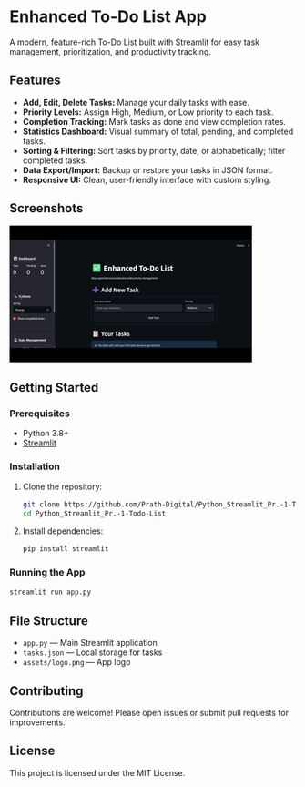 # Enhanced To-Do List App

A modern, feature-rich To-Do List built with [Streamlit](https://streamlit.io/) for easy task management, prioritization, and productivity tracking.

## Features

- **Add, Edit, Delete Tasks:** Manage your daily tasks with ease.
- **Priority Levels:** Assign High, Medium, or Low priority to each task.
- **Completion Tracking:** Mark tasks as done and view completion rates.
- **Statistics Dashboard:** Visual summary of total, pending, and completed tasks.
- **Sorting & Filtering:** Sort tasks by priority, date, or alphabetically; filter completed tasks.
- **Data Export/Import:** Backup or restore your tasks in JSON format.
- **Responsive UI:** Clean, user-friendly interface with custom styling.

## Screenshots

![All in one GIF](./assets/screenshots/all_in_one.gif)

## Getting Started

### Prerequisites

- Python 3.8+
- [Streamlit](https://streamlit.io/)

### Installation

1. Clone the repository:
	```bash
	git clone https://github.com/Prath-Digital/Python_Streamlit_Pr.-1-Todo-List.git
	cd Python_Streamlit_Pr.-1-Todo-List
	```
2. Install dependencies:
	```bash
	pip install streamlit
	```

### Running the App

```bash
streamlit run app.py
```

## File Structure

- `app.py` — Main Streamlit application
- `tasks.json` — Local storage for tasks
- `assets/logo.png` — App logo

## Contributing

Contributions are welcome! Please open issues or submit pull requests for improvements.

## License

This project is licensed under the MIT License.